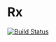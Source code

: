 # Rx
[![Build Status](https://dev.azure.com/saloni279/RxwebCore/_apis/build/status/RxwebCore-CI?branchName=master)](https://dev.azure.com/saloni279/RxwebCore/_build/latest?definitionId=3&branchName=master)
